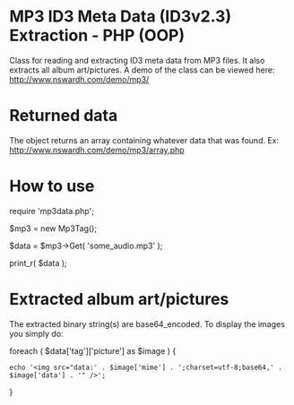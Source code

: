 # MP3 ID3 Meta Data (ID3v2.3) Extraction - PHP (OOP)
Class for reading and extracting ID3 meta data from MP3 files. It also extracts all album art/pictures. A demo of the class can be viewed here: http://www.nswardh.com/demo/mp3/

# Returned data
The object returns an array containing whatever data that was found. Ex: http://www.nswardh.com/demo/mp3/array.php

# How to use
require 'mp3data.php';

$mp3  = new Mp3Tag();

$data = $mp3->Get( 'some_audio.mp3' );

print_r( $data );

# Extracted album art/pictures
The extracted binary string(s) are base64_encoded. To display the images you simply do:

foreach ( $data['tag']['picture'] as $image ) {

	echo '<img src="data:' . $image['mime'] . ';charset=utf-8;base64,' . $image['data'] . '" />';

}
